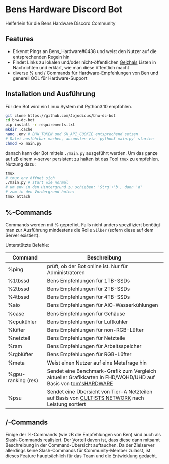# Bens Hardware Discord Bot

Helferlein für die Bens Hardware Discord Community

## Features

- Erkennt Pings an Bens_Hardware#0438 und weist den Nutzer auf die entsprechenden Regeln hin
- Findet Links zu lokalen und/oder nicht-öffentlichen [Geizhals](geizhals.de) Listen in Nachrichten und erklärt, wie man diese öffentlich macht
- diverse [%](#-commands) und [/](#-commands-1) Commands für Hardware-Empfehlungen von Ben und generell QOL für Hardware-Support

## Installation und Ausführung

Für den Bot wird ein Linux System mit Python3.10 empfohlen.

```bash
git clone https://github.com/Jojodicus/bhw-dc-bot
cd bhw-dc-bot
pip install -r requirements.txt
mkdir .cache
nano .env # BHW_TOKEN und GH_API_COOKIE entsprechend setzen
# Datei ausführbar machen, ansonsten via `python3 main.py` starten
chmod +x main.py
```

danach kann der Bot mittels `./main.py` ausgeführt werden. Um das ganze auf zB einem v-server persistent zu halten ist das Tool `tmux` zu empfehlen. Nutzung dazu:

```bash
tmux
# tmux env öffnet sich
./main.py # start wie normal
# um env in den Hintergrund zu schieben: 'Strg'+'b', dann 'd'
# zum in den Vordergrund holen:
tmux attach
```

## %-Commands

Commands werden mit % geprefixt. Falls nicht anders spezifiziert benötigt man zur Ausführung mindestens die Rolle `Silber` (sofern diese auf dem Server existiert).

Unterstützte Befehle:

| Command | Beschreibung |
|---------|--------------|
| %ping   | prüft, ob der Bot online ist. Nur für Administratoren |
| %1tbssd | Bens Empfehlungen für 1TB-SSDs |
| %2tbssd | Bens Empfehlungen für 2TB-SSDs |
| %4tbssd | Bens Empfehlungen für 4TB-SSDs |
| %aio    | Bens Empfehlungen für AiO-Wasserkühlungen |
| %case   | Bens Empfehlungen für Gehäuse |
| %cpukühler | Bens Empfehlungen für Luftkühler |
| %lüfter | Bens Empfehlungen für non-RGB-Lüfter |
| %netzteil | Bens Empfehlungen für Netzteile |
| %ram    | Bens Empfehlungen für Arbeitsspeicher |
| %rgblüfter | Bens Empfehlungen für RGB-Lüfter |
| %meta | Weist einen Nutzer auf eine Metafrage hin |
| %gpu-ranking (res) | Sendet eine Benchmark-Grafik zum Vergleich aktueller Grafikkarten in FHD/WQHD/UHD auf Basis von [tom'sHARDWARE](https://www.tomshardware.com/reviews/gpu-hierarchy,4388.html) |
| %psu | Sendet eine Übersicht von Tier-A Netzteilen auf Basis von [CULTISTS NETWORK](https://cultists.network/140/psu-tier-list/) nach Leistung sortiert |


## /-Commands

Einige der %-Commands (wie zB die Empfehlungen von Ben) sind auch als Slash-Commands realisiert. Der Vorteil davon ist, dass diese dann mitsamt Beschreibung in der Command-Übersicht auftauchen. Da der Zielserver allerdings keine Slash-Commands für Community-Member zulässt, ist dieses Feature hauptsächlich für das Team und die Entwicklung gedacht.
